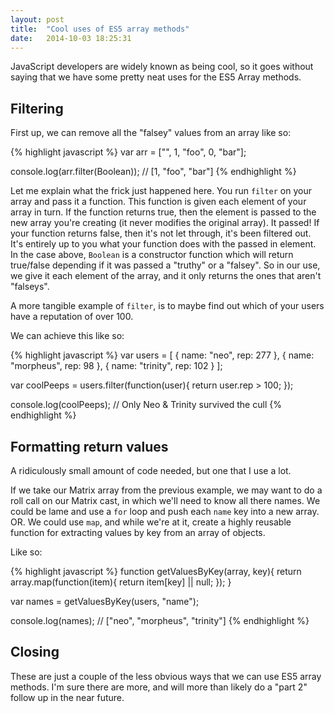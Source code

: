 ```yaml
---
layout: post
title:  "Cool uses of ES5 array methods"
date:   2014-10-03 18:25:31
---
```


JavaScript developers are widely known as being cool, so it goes without saying that we have some pretty neat uses for the ES5 Array methods.

## Filtering

First up, we can remove all the "falsey" values from an array like so:

{% highlight javascript %}
var arr = ["", 1, "foo", 0, "bar"];

console.log(arr.filter(Boolean)); // [1, "foo", "bar"]
{% endhighlight %}

Let me explain what the frick just happened here. You run `filter` on your array and pass it a function. This function is given each element of your array in turn. If the function returns true, then the element is passed to the new array you're creating (it never modifies the original array). It passed! If your function returns false, then it's not let through, it's been filtered out. It's entirely up to you what your function does with the passed in element. In the case above, `Boolean` is a constructor function which will return true/false depending if it was passed a "truthy" or a "falsey". So in our use, we give it each element of the array, and it only returns the ones that aren't "falseys". 

A more tangible example of `filter`, is to maybe find out which of your users have a reputation of over 100.

We can achieve this like so:

{% highlight javascript %}
var users = [
  {
    name: "neo",
    rep: 277
  },
  {
    name: "morpheus",
    rep: 98
  },
  {
    name: "trinity",
    rep: 102
  }
];

var coolPeeps = users.filter(function(user){
  return user.rep > 100;
});

console.log(coolPeeps); // Only Neo & Trinity survived the cull
{% endhighlight %}

## Formatting return values

A ridiculously small amount of code needed, but one that I use a lot. 

If we take our Matrix array from the previous example, we may want to do a roll call on our Matrix cast, in which we'll need to know all there names. We could be lame and use a `for` loop and push each `name` key into a new array. OR. We could use `map`, and while we're at it, create a highly reusable function for extracting values by key from an array of objects.

Like so:

{% highlight javascript %}
function getValuesByKey(array, key){
  return array.map(function(item){
    return item[key] || null;
  });
}

var names = getValuesByKey(users, "name");

console.log(names); // ["neo", "morpheus", "trinity"]
{% endhighlight %}

## Closing

These are just a couple of the less obvious ways that we can use ES5 array methods. I'm sure there are more, and will more than likely do a "part 2" follow up in the near future.